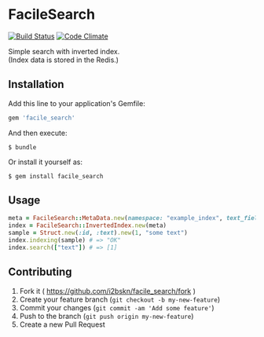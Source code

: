 # FacileSearch

[![Build Status](https://travis-ci.org/i2bskn/facile_search.svg?branch=master)](https://travis-ci.org/i2bskn/facile_search)
[![Code Climate](https://codeclimate.com/github/i2bskn/facile_search/badges/gpa.svg)](https://codeclimate.com/github/i2bskn/facile_search)

Simple search with inverted index.  
(Index data is stored in the Redis.)

## Installation

Add this line to your application's Gemfile:

```ruby
gem 'facile_search'
```

And then execute:

    $ bundle

Or install it yourself as:

    $ gem install facile_search

## Usage

```ruby
meta = FacileSearch::MetaData.new(namespace: "example_index", text_field: "text")
index = FacileSearch::InvertedIndex.new(meta)
sample = Struct.new(:id, :text).new(1, "some text")
index.indexing(sample) # => "OK"
index.search(["text"]) # => [1]
```

## Contributing

1. Fork it ( https://github.com/i2bskn/facile_search/fork )
2. Create your feature branch (`git checkout -b my-new-feature`)
3. Commit your changes (`git commit -am 'Add some feature'`)
4. Push to the branch (`git push origin my-new-feature`)
5. Create a new Pull Request

